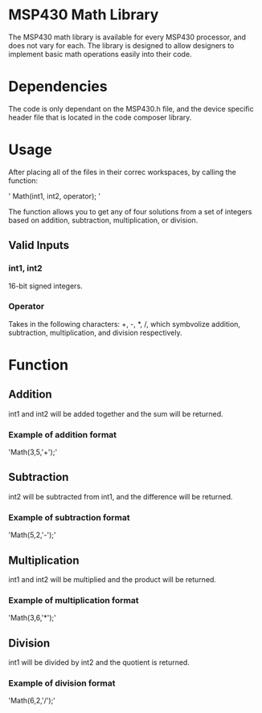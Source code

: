# MSP430 Math Library
The MSP430 math library is available for every MSP430 processor, and does not vary for each. The library is designed to allow designers to implement basic math operations easily into their code.

# Dependencies
The code is only dependant on the MSP430.h file, and the device specific header file that is located in the code composer library. 

# Usage
After placing all of the files in their correc workspaces, by calling the function:

' Math(int1, int2, operator); '

The function allows you to get any of four solutions from a set of integers based on addition, subtraction, multiplication, or division.

## Valid Inputs

### int1, int2

16-bit signed integers.

### Operator
Takes in the following characters: +, -, *, /, which symbvolize addition, subtraction, multiplication, and division respectively.

# Function
## Addition
int1 and int2 will be added together and the sum will be returned.

### Example of addition format

'Math(3,5,'+');'

## Subtraction
int2 will be subtracted from int1, and the difference will be returned.

### Example of subtraction format

'Math(5,2,'-');' 

## Multiplication

int1 and int2 will be multiplied and the product will be returned.


### Example of multiplication format

'Math(3,6,'*');'

## Division
int1 will be divided by int2 and the quotient is returned.

### Example of division format

'Math(6,2,'/');'


 

